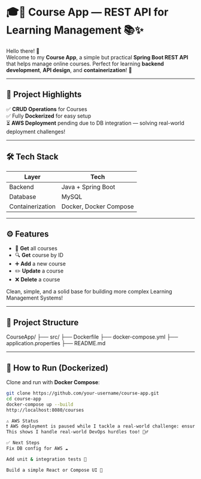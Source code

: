 # 🎓🚀 Course App — REST API for Learning Management 📚✨

Hello there! 👋  
Welcome to my **Course App**, a simple but practical **Spring Boot REST API** that helps manage online courses. Perfect for learning **backend development**, **API design**, and **containerization**! 🐳

---

## 📌 Project Highlights

✅ **CRUD Operations** for Courses  
✅ Fully **Dockerized** for easy setup  
⏳ **AWS Deployment** pending due to DB integration — solving real-world deployment challenges!

---

## 🛠️ Tech Stack

| Layer | Tech |
|-------|------|
| Backend | Java + Spring Boot |
| Database | MySQL |
| Containerization | Docker, Docker Compose |

---

## ⚙️ Features

- 📖 **Get** all courses
- 🔍 **Get** course by ID
- ➕ **Add** a new course
- ✏️ **Update** a course
- ❌ **Delete** a course

Clean, simple, and a solid base for building more complex Learning Management Systems!

---

## 📂 Project Structure

CourseApp/
├── src/
├── Dockerfile
├── docker-compose.yml
├── application.properties
├── README.md




---

## 🐳 How to Run (Dockerized)

Clone and run with **Docker Compose**:

```bash
git clone https://github.com/your-username/course-app.git
cd course-app
docker-compose up --build
http://localhost:8080/courses

⚠️ AWS Status
❗ AWS deployment is paused while I tackle a real-world challenge: ensuring stable MySQL DB integration with Elastic Beanstalk or AWS RDS.
This shows I handle real-world DevOps hurdles too! 👷‍♂️

✅ Next Steps
Fix DB config for AWS ☁️

Add unit & integration tests 🧪

Build a simple React or Compose UI 🎨

